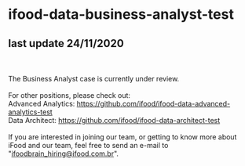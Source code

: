# ifood-data-business-analyst-test
## last update 24/11/2020
<br><br>
The Business Analyst case is currently under review. <br>
<br>
For other positions, please check out: <br>
Advanced Analytics: https://github.com/ifood/ifood-data-advanced-analytics-test <br>
Data Architect: https://github.com/ifood/ifood-data-architect-test <br>
<br>
If you are interested in joining our team, or getting to know more about iFood and our team, feel free to send an e-mail to "ifoodbrain_hiring@ifood.com.br".<br><br>
